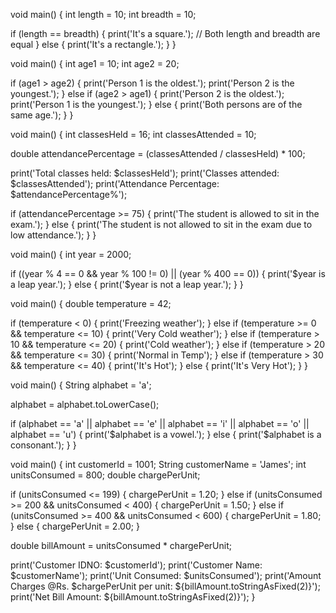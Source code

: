 void main() {
  int length = 10; 
  int breadth = 10; 

  if (length == breadth) {
    print('It's a square.'); // Both length and breadth are equal
  } else {
    print('It's a rectangle.');
  }
}



void main() {
  int age1 = 10; 
  int age2 = 20; 

  if (age1 > age2) {
    print('Person 1 is the oldest.');
    print('Person 2 is the youngest.');
  } else if (age2 > age1) {
    print('Person 2 is the oldest.');
    print('Person 1 is the youngest.');
  } else {
    print('Both persons are of the same age.');
  }
}



void main() {
  int classesHeld = 16; 
  int classesAttended = 10; 

  double attendancePercentage = (classesAttended / classesHeld) * 100;

  print('Total classes held: $classesHeld');
  print('Classes attended: $classesAttended');
  print('Attendance Percentage: $attendancePercentage%');

  if (attendancePercentage >= 75) {
    print('The student is allowed to sit in the exam.');
  } else {
    print('The student is not allowed to sit in the exam due to low attendance.');
  }
}



void main() {
  int year = 2000; 

  if ((year % 4 == 0 && year % 100 != 0) || (year % 400 == 0)) {
    print('$year is a leap year.');
  } else {
    print('$year is not a leap year.');
  }
}



void main() {
  double temperature = 42;

  if (temperature < 0) {
    print('Freezing weather');
  } else if (temperature >= 0 && temperature <= 10) {
    print('Very Cold weather');
  } else if (temperature > 10 && temperature <= 20) {
    print('Cold weather');
  } else if (temperature > 20 && temperature <= 30) {
    print('Normal in Temp');
  } else if (temperature > 30 && temperature <= 40) {
    print('It\'s Hot');
  } else {
    print('It\'s Very Hot');
  }
}



void main() {
  String alphabet = 'a'; 

  
  alphabet = alphabet.toLowerCase();

  if (alphabet == 'a' || alphabet == 'e' || alphabet == 'i' || alphabet == 'o' || alphabet == 'u') {
    print('$alphabet is a vowel.');
  } else {
    print('$alphabet is a consonant.');
  }
}





void main() {
  int customerId = 1001;
  String customerName = 'James';
  int unitsConsumed = 800;
  double chargePerUnit;

  if (unitsConsumed <= 199) {
    chargePerUnit = 1.20;
  } else if (unitsConsumed >= 200 && unitsConsumed < 400) {
    chargePerUnit = 1.50;
  } else if (unitsConsumed >= 400 && unitsConsumed < 600) {
    chargePerUnit = 1.80;
  } else {
    chargePerUnit = 2.00;
  }

  double billAmount = unitsConsumed * chargePerUnit;

  print('Customer IDNO: $customerId');
  print('Customer Name: $customerName');
  print('Unit Consumed: $unitsConsumed');
  print('Amount Charges @Rs. $chargePerUnit per unit: ${billAmount.toStringAsFixed(2)}');
  print('Net Bill Amount: ${billAmount.toStringAsFixed(2)}');
}
